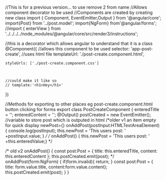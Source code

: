 //This is for a previous version... to use remove 2 from name
//Allows component decorator to be used
//Components are created by creating new class
import { Component, EventEmitter,Output } from '@angular/core';
import{Post} from '../post.model';
import{NgForm} from'@angular/forms';
//import { enterView } from '../../../../node_modules/@angular/core/src/render3/instructions';

//this is a decorator which allows angular to understand that it is a class
@Component({
    //allows this component to be used
    selector: 'app-post-create',
    //uses html file 
    templateUrl: './post-create.component.html',

    styleUrls: ['./post-create.component.css']



    //could make it like so
    // template:'<h1>Hey</h1>'

})

//Methods for exporting to other places eg post-create.component.html button clicking for forms
export class PostCreateComponent { 
    enteredTitle = '';
    enteredContent = '';
    @Output() postCreated = new EventEmitter<Post>();
    //variable to store post which is outputed in html
    /*older v1
    an item empty for quick display
    newPost={}
        onAddPost(postInput:HTMLTextAreaElement) {
            console.log(postInput);
            this.newPost = 'This users post: ' +postInput.value;
        }
        */
    /*  onAddPost() {
       this.newPost = 'This users post: ' +this.enteredValue;} */
   
   /* old v2
       onAddPost() {
        const post:Post = { title: this.enteredTitle, content: this.enteredContent };
        this.postCreated.emit(post);
    */
   onAddPost(form:NgForm) {
       if(form.invalid){
           return;
       }
    const post:Post = { title: form.value.title, content:form.value.content};
    this.postCreated.emit(post);
    }
}